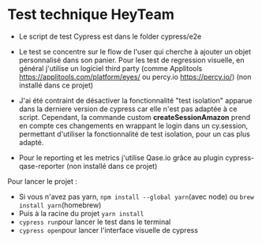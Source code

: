 # Test technique HeyTeam

* Le script de test Cypress est dans le folder cypress/e2e

* Le test se concentre sur le flow de l'user qui cherche à ajouter un objet personnalisé dans son panier.
Pour les test de regression visuelle, en général j'utilise un logiciel third party (comme Applitools https://applitools.com/platform/eyes/ ou percy.io https://percy.io/) (non installé dans ce projet)
* J'ai été contraint de désactiver la fonctionnalité "test isolation" apparue dans la derniere version de cypress car elle n'est pas adaptée à ce script. Cependant, la commande custom **createSessionAmazon** prend en compte ces changements en wrappant le login dans un cy.session, permettant d'utiliser la fonctionnalité de test isolation, pour un cas plus adapté.
* Pour le reporting et les metrics j'utilise Qase.io grâce au plugin cypress-qase-reporter (non installé dans ce projet)

Pour lancer le projet :
* Si vous n'avez pas yarn, ``npm install --global yarn``(avec node) ou ``brew install yarn``(homebrew)
* Puis à la racine du projet ``yarn install``
* ``cypress run``pour lancer le test dans le terminal
* ``cypress open``pour lancer l'interface visuelle de cypress